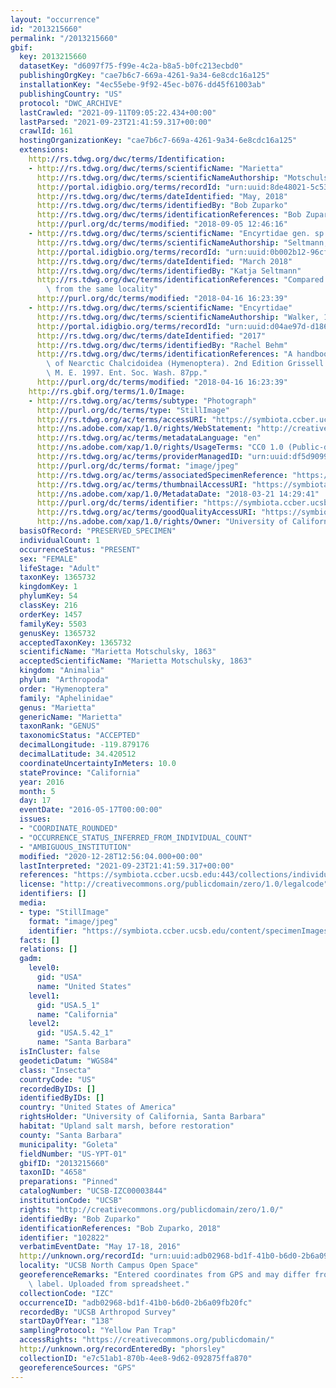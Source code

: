 ```yaml
---
layout: "occurrence"
id: "2013215660"
permalink: "/2013215660"
gbif:
  key: 2013215660
  datasetKey: "d6097f75-f99e-4c2a-b8a5-b0fc213ecbd0"
  publishingOrgKey: "cae7b6c7-669a-4261-9a34-6e8cdc16a125"
  installationKey: "4ec55ebe-9f92-45ec-b076-dd45f61003ab"
  publishingCountry: "US"
  protocol: "DWC_ARCHIVE"
  lastCrawled: "2021-09-11T09:05:22.434+00:00"
  lastParsed: "2021-09-23T21:41:59.317+00:00"
  crawlId: 161
  hostingOrganizationKey: "cae7b6c7-669a-4261-9a34-6e8cdc16a125"
  extensions:
    http://rs.tdwg.org/dwc/terms/Identification:
    - http://rs.tdwg.org/dwc/terms/scientificName: "Marietta"
      http://rs.tdwg.org/dwc/terms/scientificNameAuthorship: "Motschulsky 1863"
      http://portal.idigbio.org/terms/recordId: "urn:uuid:8de48021-5c53-4ae4-b187-0941d7a40973"
      http://rs.tdwg.org/dwc/terms/dateIdentified: "May, 2018"
      http://rs.tdwg.org/dwc/terms/identifiedBy: "Bob Zuparko"
      http://rs.tdwg.org/dwc/terms/identificationReferences: "Bob Zuparko, 2018"
      http://purl.org/dc/terms/modified: "2018-09-05 12:46:16"
    - http://rs.tdwg.org/dwc/terms/scientificName: "Encyrtidae gen. sp. OTU1252"
      http://rs.tdwg.org/dwc/terms/scientificNameAuthorship: "Seltmann, 2018"
      http://portal.idigbio.org/terms/recordId: "urn:uuid:0b002b12-96cf-4201-8351-cff0d912f0cd"
      http://rs.tdwg.org/dwc/terms/dateIdentified: "March 2018"
      http://rs.tdwg.org/dwc/terms/identifiedBy: "Katja Seltmann"
      http://rs.tdwg.org/dwc/terms/identificationReferences: "Compared with specimens\
        \ from the same locality"
      http://purl.org/dc/terms/modified: "2018-04-16 16:23:39"
    - http://rs.tdwg.org/dwc/terms/scientificName: "Encyrtidae"
      http://rs.tdwg.org/dwc/terms/scientificNameAuthorship: "Walker, 1837"
      http://portal.idigbio.org/terms/recordId: "urn:uuid:d04ae97d-d186-4a54-a8bc-80a035eeec18"
      http://rs.tdwg.org/dwc/terms/dateIdentified: "2017"
      http://rs.tdwg.org/dwc/terms/identifiedBy: "Rachel Behm"
      http://rs.tdwg.org/dwc/terms/identificationReferences: "A handbook of the families\
        \ of Nearctic Chalcidoidea (Hymenoptera). 2nd Edition Grissell E.E., Schauff\
        \ M. E. 1997. Ent. Soc. Wash. 87pp."
      http://purl.org/dc/terms/modified: "2018-04-16 16:23:39"
    http://rs.gbif.org/terms/1.0/Image:
    - http://rs.tdwg.org/ac/terms/subtype: "Photograph"
      http://purl.org/dc/terms/type: "StillImage"
      http://rs.tdwg.org/ac/terms/accessURI: "https://symbiota.ccber.ucsb.edu/content/specimenImages/UCSB_IZC/UCSB-IZC00003/2018-03-21_140608_1521667655.jpg"
      http://ns.adobe.com/xap/1.0/rights/WebStatement: "http://creativecommons.org/publicdomain/zero/1.0/"
      http://rs.tdwg.org/ac/terms/metadataLanguage: "en"
      http://ns.adobe.com/xap/1.0/rights/UsageTerms: "CC0 1.0 (Public-domain)"
      http://rs.tdwg.org/ac/terms/providerManagedID: "urn:uuid:df5d9099-a5ae-49f0-9e95-16eaf859a13c"
      http://purl.org/dc/terms/format: "image/jpeg"
      http://rs.tdwg.org/ac/terms/associatedSpecimenReference: "https://symbiota.ccber.ucsb.edu:443/collections/individual/index.php?occid=102822"
      http://rs.tdwg.org/ac/terms/thumbnailAccessURI: "https://symbiota.ccber.ucsb.edu:443/content/specimenImages/UCSB_IZC/UCSB-IZC00003/2018-03-21_140608_1521667655_1521667781_tn.jpg"
      http://ns.adobe.com/xap/1.0/MetadataDate: "2018-03-21 14:29:41"
      http://purl.org/dc/terms/identifier: "https://symbiota.ccber.ucsb.edu/content/specimenImages/UCSB_IZC/UCSB-IZC00003/2018-03-21_140608_1521667655.jpg"
      http://rs.tdwg.org/ac/terms/goodQualityAccessURI: "https://symbiota.ccber.ucsb.edu/content/specimenImages/UCSB_IZC/UCSB-IZC00003/2018-03-21_140608_1521667655.jpg"
      http://ns.adobe.com/xap/1.0/rights/Owner: "University of California, Santa Barbara"
  basisOfRecord: "PRESERVED_SPECIMEN"
  individualCount: 1
  occurrenceStatus: "PRESENT"
  sex: "FEMALE"
  lifeStage: "Adult"
  taxonKey: 1365732
  kingdomKey: 1
  phylumKey: 54
  classKey: 216
  orderKey: 1457
  familyKey: 5503
  genusKey: 1365732
  acceptedTaxonKey: 1365732
  scientificName: "Marietta Motschulsky, 1863"
  acceptedScientificName: "Marietta Motschulsky, 1863"
  kingdom: "Animalia"
  phylum: "Arthropoda"
  order: "Hymenoptera"
  family: "Aphelinidae"
  genus: "Marietta"
  genericName: "Marietta"
  taxonRank: "GENUS"
  taxonomicStatus: "ACCEPTED"
  decimalLongitude: -119.879176
  decimalLatitude: 34.420512
  coordinateUncertaintyInMeters: 10.0
  stateProvince: "California"
  year: 2016
  month: 5
  day: 17
  eventDate: "2016-05-17T00:00:00"
  issues:
  - "COORDINATE_ROUNDED"
  - "OCCURRENCE_STATUS_INFERRED_FROM_INDIVIDUAL_COUNT"
  - "AMBIGUOUS_INSTITUTION"
  modified: "2020-12-28T12:56:04.000+00:00"
  lastInterpreted: "2021-09-23T21:41:59.317+00:00"
  references: "https://symbiota.ccber.ucsb.edu:443/collections/individual/index.php?occid=102822"
  license: "http://creativecommons.org/publicdomain/zero/1.0/legalcode"
  identifiers: []
  media:
  - type: "StillImage"
    format: "image/jpeg"
    identifier: "https://symbiota.ccber.ucsb.edu/content/specimenImages/UCSB_IZC/UCSB-IZC00003/2018-03-21_140608_1521667655.jpg"
  facts: []
  relations: []
  gadm:
    level0:
      gid: "USA"
      name: "United States"
    level1:
      gid: "USA.5_1"
      name: "California"
    level2:
      gid: "USA.5.42_1"
      name: "Santa Barbara"
  isInCluster: false
  geodeticDatum: "WGS84"
  class: "Insecta"
  countryCode: "US"
  recordedByIDs: []
  identifiedByIDs: []
  country: "United States of America"
  rightsHolder: "University of California, Santa Barbara"
  habitat: "Upland salt marsh, before restoration"
  county: "Santa Barbara"
  municipality: "Goleta"
  fieldNumber: "US-YPT-01"
  gbifID: "2013215660"
  taxonID: "4658"
  preparations: "Pinned"
  catalogNumber: "UCSB-IZC00003844"
  institutionCode: "UCSB"
  rights: "http://creativecommons.org/publicdomain/zero/1.0/"
  identifiedBy: "Bob Zuparko"
  identificationReferences: "Bob Zuparko, 2018"
  identifier: "102822"
  verbatimEventDate: "May 17-18, 2016"
  http://unknown.org/recordId: "urn:uuid:adb02968-bd1f-41b0-b6d0-2b6a09fb20fc"
  locality: "UCSB North Campus Open Space"
  georeferenceRemarks: "Entered coordinates from GPS and may differ from what is on\
    \ label. Uploaded from spreadsheet."
  collectionCode: "IZC"
  occurrenceID: "adb02968-bd1f-41b0-b6d0-2b6a09fb20fc"
  recordedBy: "UCSB Arthropod Survey"
  startDayOfYear: "138"
  samplingProtocol: "Yellow Pan Trap"
  accessRights: "https://creativecommons.org/publicdomain/"
  http://unknown.org/recordEnteredBy: "phorsley"
  collectionID: "e7c51ab1-870b-4ee8-9d62-092875ffa870"
  georeferenceSources: "GPS"
---
```

